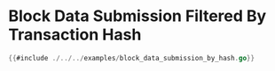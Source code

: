 # Block Data Submission Filtered By Transaction Hash

```go
{{#include ./../../examples/block_data_submission_by_hash.go}}
```
